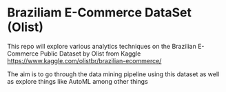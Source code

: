 # Braziliam E-Commerce DataSet (Olist)

This repo will explore various analytics techniques on the Brazilian E-Commerce Public Dataset by Olist from Kaggle https://www.kaggle.com/olistbr/brazilian-ecommerce/

The aim is to go through the data mining pipeline using this dataset as well as explore things like AutoML among other things
